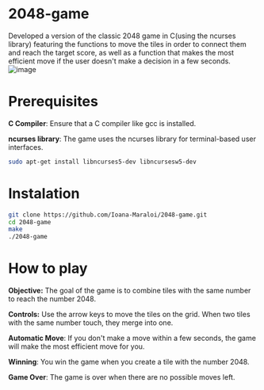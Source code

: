 # 2048-game
Developed a version of the classic 2048 game in C(using the ncurses library) featuring the functions to move the tiles in order to connect them and reach the target score, as well as a function that makes the most efficient move if the user doesn't make a decision in a few seconds.
![image](https://github.com/user-attachments/assets/99699ab3-29ec-40ec-9204-b16d63d1018f)
# Prerequisites
**C Compiler**: Ensure that a C compiler like gcc is installed.

**ncurses library**: The game uses the ncurses library for terminal-based user interfaces.

```sh
sudo apt-get install libncurses5-dev libncursesw5-dev
```
# Instalation
``` sh
git clone https://github.com/Ioana-Maraloi/2048-game.git
cd 2048-game
make
./2048-game
```
# How to play
**Objective:** The goal of the game is to combine tiles with the same number to reach the number 2048.

**Controls:** Use the arrow keys to move the tiles on the grid. When two tiles with the same number touch, they merge into one.

**Automatic Move**: If you don't make a move within a few seconds, the game will make the most efficient move for you.

**Winning**: You win the game when you create a tile with the number 2048.

**Game Over**: The game is over when there are no possible moves left.
